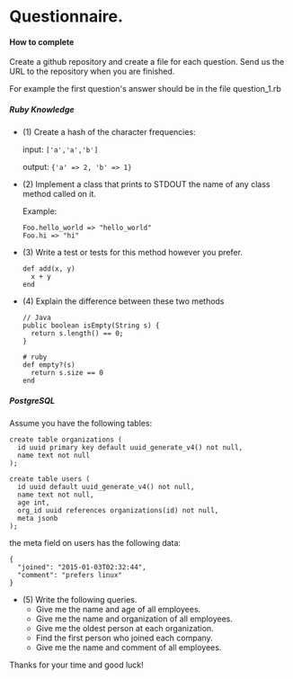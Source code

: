 # Questionnaire.

#### How to complete

Create a github repository and create a file for each question. Send us the URL to the repository when you are finished.

For example the first question's answer should be in the file question_1.rb

##### Ruby Knowledge

- (1) Create a hash of the character frequencies:

   input: `['a','a','b']`

   output: `{'a' => 2, 'b' => 1}`

- (2) Implement a class that prints to STDOUT the name of any class method called on it.

   Example:

   ```
   Foo.hello_world => "hello_world"
   Foo.hi => "hi"
   ```

- (3) Write a test or tests for this method however you prefer.

   ```
   def add(x, y)
     x + y
   end
   ```

- (4) Explain the difference between these two methods

   ```
   // Java
   public boolean isEmpty(String s) {
     return s.length() == 0;
   }

   # ruby
   def empty?(s)
     return s.size == 0
   end
   ```

##### PostgreSQL
Assume you have the following tables:

```
create table organizations (
  id uuid primary key default uuid_generate_v4() not null,
  name text not null
);

create table users (
  id uuid default uuid_generate_v4() not null,
  name text not null,
  age int,
  org_id uuid references organizations(id) not null,
  meta jsonb
);
```

the meta field on users has the following data:

```
{
  "joined": "2015-01-03T02:32:44",
  "comment": "prefers linux"
}
```

- (5) Write the following queries.
  - Give me the name and age of all employees.
  - Give me the name and organization of all employees.
  - Give me the oldest person at each organization.
  - Find the first person who joined each company.
  - Give me the name and comment of all employees.


Thanks for your time and good luck!